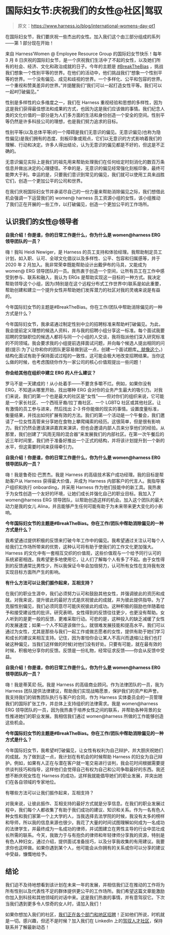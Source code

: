 # 国际妇女节:庆祝我们的女性@社区|驾驭

> 原文：<https://www.harness.io/blog/international-womens-day-pt1>

在国际妇女节，我们要庆祝一些杰出的女性。加入我们这个由三部分组成的系列——第 1 部分现在开始！

来自 Harness‘Women @ Employee Resource Group 的国际妇女节快乐！每年 3 月 8 日庆祝的国际妇女节，是一个庆祝我们生活中了不起的女性，以及她们所有的社会、经济、文化和政治成就的日子。今年的主题是 [#BreakTheBias](https://www.internationalwomensday.com/theme) ，挑战我们想象一个性别平等的世界。在他们的活动中，他们挑战我们“想象一个性别平等的世界。一个没有偏见、成见和歧视的世界。一个多样化、公平和包容的世界。一个重视和赞美差异的世界。”并提醒我们“我们可以一起打造女性平等。我们可以一起#打破偏见。”

性别是多样性的众多维度之一，我们在 Harness 重视经验和思想的多样性，因为这是我们获得最佳想法和成果的方式，也因为这是我们应该做的事情。我们纪念人类的文化价值的一部分是为人们多方面的生活和身份创造一个安全的空间。性别平等仍然是许多科技公司的理想，也是我们努力追求的目标。

性别平等(以及总体平等)的一个障碍是我们无意识的偏见。无意识偏见(也称为隐性偏见)是我们拥有的态度、刻板印象或观点，它们以无意识的方式影响着我们的理解、行动和决定。许多人得出结论，认为无意识的偏见都是不好的，但这是不正确的。

无意识偏见实际上是我们的祖先用来帮助处理我们在任何给定时刻消化的数百万条信息并做出决定的心理捷径。不幸的是，无意识的偏见经常强化刻板印象，最终可能弊大于利。幸运的是，只要我们意识到常见的偏见，我们就可以使用工具来战胜它们，创造一个更加公平的公司和世界。

在我们庆祝国际妇女节并承诺尽自己的一份力量来帮助消除偏见之际，我们想借此机会强调一下运营我们的 women@ harness 员工资源小组的女性，该小组推动了我们正在开展的一些工作，以打破偏见，创造一个更加公平的工作场所。

## 认识我们的女性@领导者

**自我介绍！你是谁，你的日常工作是什么，你为什么是 women@harness ERG 领导团队的一员？**

嗨！我叫 Heidi Newiger，是 Harness 的员工支持和体验经理。我帮助制定员工计划，如入职、认可、全球文化倡议以及多样性、公平、包容和归属感等，并于 2020 年 2 月加入。我非常荣幸既能帮助设计出戴伊布的马具，又能成为 women@ ERG 领导团队的一员。我热衷于创造一个空间，让所有员工在工作中感受到参与、联系和融入，我认为 ERGs 是帮助实现这一目标的一种方式。我决定帮助领导这个小组，因为(特别是在这个远程分布式工作世界中)联系是如此重要，帮助创建和建立一个提升女性并帮助她们发挥潜力的社区对我的灵魂来说是有益的。

今年国际妇女节的主题是#BreakTheBias。你在工作/团队中帮助消除偏见的一种方式是什么？

今年国际妇女节，我承诺通过制定性别中立的招聘标准来帮助#打破偏见。为此，我会提前定义理想的候选人资料，并与我的招聘小组分享这一标准。每个面试我要招聘的空缺职位的候选人都将与同一个小组的人交谈，我将指派他们深入研究标准的不同领域。我会要求我的小组提前选择面试问题，并向每个候选人提出相同的问题(提示:为了让你和你的团队更容易做到这一点，创建一个面试题库[，就像这个](https://economics.virginia.edu/behavioral-interviewing-and-question-bank)。)结构化面试有助于保持面试过程的一致性，这可能会极大地改变招聘结果。当你这么做的时候，也考虑围绕你作为一家公司的核心价值观提出一些问题！

**你会给其他在组织中建立 ERG 的人什么建议？**

罗马不是一天建成的！从小处着手——不要贪多嚼不烂。例如，如果你没有 ERG，不知道从哪里开始，找出哪种 ERG 会对你的业务产生最大的吸引力。对我们来说，我们的第一个也是最大的社区是“女性”——但对你们的组织来说，它可能是一个家长社区、一个西班牙裔/拉丁裔社区、一个 LGBTQ 社区或其他社区。让有激情的员工参与进来，然后找出 2-3 件你能做的现实的事情。设置度量标准，衡量结果，并找出如何扩展有效的方法。我们的第一个活动是一个午餐会，我们邀请了一位女性高管来分享她在食物上攀爬绳索的经历。这很简单，但是很有影响力。我们仍然会邀请演讲嘉宾来演讲，但也会邀请内部人员来分享他们的经验。从那里，我们创建了“风雨无阻的混合器”来发展我们的内部社区。在第一次午餐后的近三年时间里，我们终于准备好推出一个正式的结构，并将该计划提升到一个新的水平，但这需要时间来获得牵引力。

**自我介绍！你是谁，你的日常工作是什么，你为什么是 women@harness ERG 领导团队的一员？**

嗨！我是鲁奇拉·巴贾杰。我是 Harness 的高级技术客户成功经理。我的目标是帮助客户从 Harness 获得最大价值，并成为 Harness 内部客户的代言人。我指导客户组织和执行 onboarding，并采用 Harness 作为他们技能中的新工具。我热衷于为女性创造一个友好的环境，让她们成长并强化自己的职业目标。我加入了 women@harness ERG 领导团队，以帮助创造这样的机会。加入这个团队的最大动力是我的女儿 Alina，并且能够产生任何可能有助于为未来带来更大变化的小影响。

**今年国际妇女节的主题是#BreakTheBias。你在工作/团队中帮助消除偏见的一种方式是什么？**

我希望通过提供积极的反馈来打破今年工作中的偏见。我希望通过关注认可每个人给我们工作场所带来的优势，这种认可将有助于使我们的工作文化更加强大。Harness 的文化中有一套相互交织的价值观，这些价值观与一个给予同行认可的系统紧密相连。我希望更多地使用它，让人们了解每个人有多了不起。由于女性得到的反馈通常比男性少，所以我保证今年会加倍努力，认可所有女性在支持我有效实现目标方面所产生的影响。

**有什么方法可以让我们振作起来，互相支持？**

在我们的职业生涯中，我们必须努力认可和鼓励其他女性，并强调彼此的资历和成就。对我来说，提升彼此的最好方式是庆祝彼此的成就，并为彼此提供指导。为了克服性别偏见，我们必须同意尽可能庆祝彼此的成功。这种积极的鼓励也伴随着给予和接受建设性的批评。研究表明，女性得到的反馈往往更少，也更没有帮助。女人听到的是更一般的反馈，更难采取行动。可悲的是，这种投入的缺乏减缓了女性的发展速度；如果一个人不知道该做什么，就很难发展技能和提高水平。我们可以通过为女性，尤其是那些与我们一起工作或做志愿者的女性，提供有助于她们学习和成长的建议来相互支持。记住，因为害怕你会让某人不高兴而退缩(让我们也打破这种偏见，当我们这样做的时候)对他们没有好处。只要有可能，就在最有效的时候，积极地分享你的反馈。反馈是一份礼物，经常征求反馈——你会从反馈中受益。

**自我介绍！你是谁，你的日常工作是什么，你为什么是 women@harness ERG 领导团队的一员？**

嗨！我是蒂芙尼·阮。我是 Harness 的高级商业顾问。作为法律团队的一员，我为 Harness 团队提供法律建议，帮助我们实现战略愿景，保护我们的资产和声誉。我支持我们的销售团队执行与客户的合同，作为 Harness 实体委员会的一员管理我们的国际扩张工作，并总体上支持组织的法律需求。我是 women@harness ERG 领导团队的一员，因为我热衷于培养女性之间的联系，并帮助各种背景的女性推进她们的职业发展。我相信我们通过 women@harness 所做的工作能够创造这些机会。

**今年国际妇女节的主题是#BreakTheBias。你在工作/团队中帮助消除偏见的一种方式是什么？**

今年国际妇女节，我希望#打破偏见，让女性有权利为自己辩护，并大胆庆祝她们的成就。为了做到这一点，我计划在有机会的时候帮助 Harness 的妇女为自己辩护。例如，如果有人正在与潜在客户就一笔交易进行谈判，我会花时间根据需要提供谈判技巧和指导，这样他们会觉得自己有权为自己和公司争取最好的东西。我还想不断庆祝女性在 Harness 的成功，这样我就能倡导她们的职业发展，并突出她们在各自领域的专家地位。

有哪些方法可以让我们振作起来，互相支持？

对我来说，让彼此振作、互相支持的最好方式就是分享信息。在我们的职业发展过程中，我们每个人都收集了有助于我们成功的建议、知识和关系。作为一名有色人种女性和我们家第一个上大学的人，当我选择去法学院的时候，我没有太多的榜样和导师，所以我的信息来源也很少。我花了大量的时间试图理解如何成为一名成功的法律学生，并最终成为一名成功的律师，并试图建立在男性主导的行业中茁壮成长所需的联系。今天，我致力于与有抱负的律师和年轻律师分享我的资源，特别是有色人种妇女，通过介绍，提供面试准备技巧，以及分享我收集的有用建议。我要求你也这样做。如果你遇到某个人，他可能会从你拥有的关系或你可以分享的建议中受益，慷慨地给予。

## 结论

我们迫不及待地想看到该计划在未来一年的发展，并相信我们正在推动的工作将为所有性别以及代表性不足的群体提供更公平的工作场所。我们希望这篇文章能激励你加入到科技和其他领域的对话中来。这是我们热衷的事情，并有意驾驭它。下次当我们遇到更多令人惊奇的女人时，请加入我们！

如果你想加入我们的社区，[我们正在各个部门和地区招聘](https://harness.io/company/careers/)！正如他们所说，时机就是一切。感兴趣，但还不是时候？加入我们在 LinkedIn 上的[驾驭人才社区](https://www.linkedin.com/groups/13871278/)，保持联系并了解最新动态！